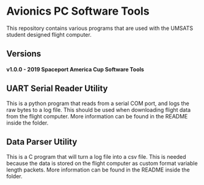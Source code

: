 # Avionics PC Software Tools
This repository contains various programs that are used with the UMSATS student designed flight computer.

## Versions
#### v1.0.0 - 2019 Spaceport America Cup Software Tools

## UART Serial Reader Utility
This is a python program that reads from a serial COM port, and logs the raw bytes to a log file.
This should be used when downloading flight data from the flight computer.
More information can be found in the README inside the folder.

## Data Parser Utility
This is a C program that will turn a log file into a csv file. 
This is needed because the data is stored on the flight computer as custom format variable length packets.
More information can be found in the README inside the folder.

